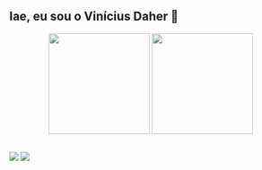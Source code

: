 ## Iae, eu sou o Vinícius Daher 🐙
<div align="center">
  <img height="180em" src="https://github-readme-stats.vercel.app/api?username=vinidaher&show_icons=true&theme=onedark&locale=pt-br&include_all_commits=true&count_private=true"/>
  <img height="180em" src="https://github-readme-stats.vercel.app/api/top-langs/?username=vinidaher&layout=compact&locale=pt-br&langs_count=7&theme=onedark"/>
</div>

  ##
 
<div> 
  <a href = "mailto:vinicius.daher0@gmail.com"><img src="https://img.shields.io/badge/-Gmail-%23333?style=for-the-badge&ogo=gmail&logoColor=white" target="_blank"></a>
  <a href="https://www.linkedin.com/in/vin%C3%ADcius-daher-317246217/" target="_blank"><img src="https://img.shields.io/badge/-LinkedIn-%230077B5?style=for-the-badge&logo=linkedin&logoColor=white" target="_blank"></a>  
</div>
